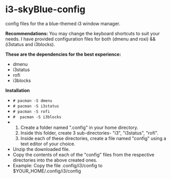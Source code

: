 # i3-skyBlue-config
config files for the a blue-themed i3 window manager.
<p>
<b>Recommendations:</b>
	You may change the keyboard shortcuts to suit your needs.
	I have provided configuration files for both (dmenu and roxi) && (i3status and i3blocks).
</p>
<b>These are the dependencies for the best experience:</b>
	<ul>
	<li>dmenu</li>  
	<li>i3status</li>
	<li>rofi</li>
	<li>i3blocks</li>
	</ul>
</p>
<b>Installation</b>
	<ul>
	<li><code># pacman -S dmenu</code></li>
	<li><code># pacman -S i3status</code></li>
	<li><code># pacman -S rofi</code></li>
	<li><code>#  pacman -S i3blocks</code></li>
	<li><ol>
		<li>Create a folder named ".config" in your home directory.</li>
		<li>Inside this folder, create 3 sub-directories- "i3", "i3status", "rofi".</li>
		<li>Inside each of these directories, create a file named "config" using a text editor of your choice.</li>
		</ol>
	<li>Unzip the downloaded file.</li>
	<li>Copy the contents of each of the "config" files from the respective directories into the above created ones.</li>
	<li> Example: Copy the file .config/i3/config to $YOUR_HOME/.config/i3/config</li>
	</ul>
</p>

